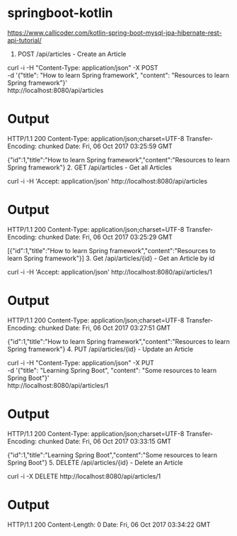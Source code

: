 # springboot-kotlin


https://www.callicoder.com/kotlin-spring-boot-mysql-jpa-hibernate-rest-api-tutorial/

1. POST /api/articles - Create an Article

curl -i -H "Content-Type: application/json" -X POST \
-d '{"title": "How to learn Spring framework", "content": "Resources to learn Spring framework"}' \
http://localhost:8080/api/articles

# Output
HTTP/1.1 200 
Content-Type: application/json;charset=UTF-8
Transfer-Encoding: chunked
Date: Fri, 06 Oct 2017 03:25:59 GMT

{"id":1,"title":"How to learn Spring framework","content":"Resources to learn Spring framework"}
2. GET /api/articles - Get all Articles

curl -i -H 'Accept: application/json' http://localhost:8080/api/articles

# Output
HTTP/1.1 200 
Content-Type: application/json;charset=UTF-8
Transfer-Encoding: chunked
Date: Fri, 06 Oct 2017 03:25:29 GMT

[{"id":1,"title":"How to learn Spring framework","content":"Resources to learn Spring framework"}]
3. Get /api/articles/{id} - Get an Article by id

curl -i -H 'Accept: application/json' http://localhost:8080/api/articles/1

# Output
HTTP/1.1 200 
Content-Type: application/json;charset=UTF-8
Transfer-Encoding: chunked
Date: Fri, 06 Oct 2017 03:27:51 GMT

{"id":1,"title":"How to learn Spring framework","content":"Resources to learn Spring framework"}
4. PUT /api/articles/{id} - Update an Article

curl -i -H "Content-Type: application/json" -X PUT \
-d '{"title": "Learning Spring Boot", "content": "Some resources to learn Spring Boot"}' \
http://localhost:8080/api/articles/1

# Output
HTTP/1.1 200 
Content-Type: application/json;charset=UTF-8
Transfer-Encoding: chunked
Date: Fri, 06 Oct 2017 03:33:15 GMT

{"id":1,"title":"Learning Spring Boot","content":"Some resources to learn Spring Boot"}
5. DELETE /api/articles/{id} - Delete an Article

curl -i -X DELETE http://localhost:8080/api/articles/1

# Output
HTTP/1.1 200 
Content-Length: 0
Date: Fri, 06 Oct 2017 03:34:22 GMT

